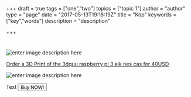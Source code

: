 +++
draft = true
tags = ["one","two"]
topics = ["topic 1"]
author = "author"
type = "page"
date = "2017-05-13T19:18:19Z"
title = "Köp"
keywords = ["key","words"]
description = "description"

+++
# 
![enter image description here][1]

<a href="https://www.3dhubs.com/service/210815" data-3dhubs-widget="button" data-hub-id="210815" data-type="orderWidget" data-color="light" data-size="normal" data-text="Order a 3D Print of the 3dquu raspberry pi 3 aik nes cas" >Order a 3D Print of the 3dquu raspberry pi 3 aik nes cas for 40USD</a>
<script>!function(a,b,c,d){var e,g=(a.getElementsByTagName(b)[0],/^http:/.test(a.location)?"http":"https");a.getElementById(d)||(e=a.createElement(b),e.id=d,e.src=g+"://d3d4ig4df637nj.cloudfront.net/w/2.0.js",e.async=!0,a.body.appendChild(e))}(document,"script",1,"h3d-widgets-js");</script>


![enter image description here][2]


  [1]: https://res.cloudinary.com/dtnahfj7l/v1494589182/sjl0b6k9qftogxgp09td
  [2]: https://res.cloudinary.com/dtnahfj7l/v1494589721/yzwfur3iawfqpzypo8b3


Text
<button class="btn btn-success btn-lg snipcart-add-item" data-item-id="gowifisign" data-item-name="GoWi.Fi Sign" data-item-price="35.00" data-item-weight="100" data-item-url="/" data-item-stackable="false" data-item-custom1-name="SSID" data-item-custom1-required="true" data-item-custom2-name="Password" data-item-custom2-required="true" data-item-custom3-name="Color" data-item-custom3-options="White|Blue|Black|Red|Yellow|UV-changing" data-item-custom3-value="White" data-item-custom4-name="Material" data-item-custom4-options="PLA Plastic|Bio degradable" data-item-custom4-value="PLA Plastic" data-item-description="Custom designed Instant GoWi.Fi Sign with NFC and QR-Code">
Buy NOW!
</button>
